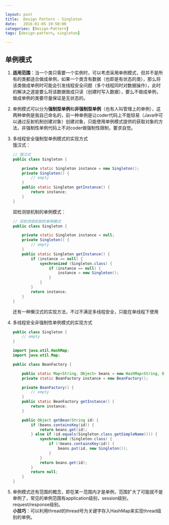 ```yaml
---

layout: post
title:  Design Pattern - Singleton
date:   2016-01-05 19:50:00
categories: [Design-Pattern]
tags: [design-pattern, singleton]

---
```

## 单例模式

1. **适用范围**：当一个类只需要一个实例时，可以考虑采用单例模式，但并不是所有的类都适合做成单例，如果一个类含有数据（也即是有状态的类），那么将该类做成单例时可能会引发线程安全问题（多个线程同时对数据操作），此时的解决之道是要么将该数据做成只读（创建时写入数据），要么不做成单例，做成单例的类要尽量保证是无状态的。
2. 单例模式可以分为**强制型单例**和**非强制型单例**（也有人叫管理上的单例），这两种单例是我自己命名的，前一种单例是让coder代码上不能轻易（Java中可以通过反射机制创建对象）创建对象，只能使用单例模式提供的获取对象的方法，非强制性单例代码上不对coder做强制性限制，要求自觉。
3. 多线程安全强制型单例模式的实现方式  
    饿汉式：

    ~~~ Java
    // 饿汉式
    public class Singleton {

        private static Singleton instance = new Singleton();
        private Singleton() {
            // empty
        }
        public static Singleton getInstance() {
            return instance;
        }
    }

    ~~~
    双检测锁机制的单例模式：

    ~~~ Java
    // 双检测锁机制的单例模式
    public class Singleton {

        private static Singleton instance = null;
        private Singleton() {
            // empty
        }
        public static Singleton getInstance() {
            if (instance == null) {
                synchronized (Singleton.class) {
                    if (instance == null) {
                        instance = new Singleton();
                    }
                }
            }
            return instance;
        }
    }
    ~~~

    还有一种懒汉式的实现方法，不过不满足多线程安全，只能在单线程下使用

4. 多线程安全非强制性单例模式的实现方式

    ~~~~ Java
    public class Singleton {
        // empty
    }

    ~~~~

    ~~~~ Java
    import java.util.HashMap;
    import java.util.Map;

    public class BeanFactory {

        public static Map<String, Object> beans = new HashMap<String, Object>();
        private static BeanFactory instance = new BeanFactory();

        private BeanFactory() {
            // empty
        }
        public static BeanFactory getInstance() {
            return instance;
        }

        public Object getBean(String id) {
            if (beans.containsKey(id)) {
                return beans.get(id);
            } else if (id.equals(Singleton.class.getSimpleName())) {
                synchronized (Singleton.class) {
                    if (!beans.containsKey(id)) {
                        beans.put(id, new Singleton());
                    }
                }
                return beans.get(id);
            }
            return null;
        }
    }

    ~~~~

5. 单例模式还有范围的概念，即在某一范围内才是单例，范围扩大了可能就不是单例了，常见的单例范围有application级别，session级别，request/response级别。  
**小技巧**：可以利用thread的thread号为关键字存入HashMap来实现thread级别的单例。
